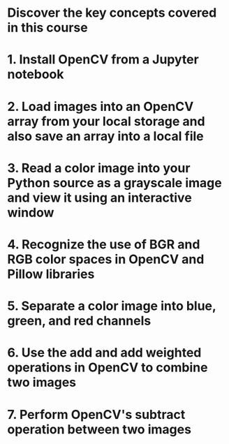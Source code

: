 # Discover the key concepts covered in this course
# 1. Install OpenCV from a Jupyter notebook
# 2. Load images into an OpenCV array from your local storage and also save an array into a local file
# 3. Read a color image into your Python source as a grayscale image and view it using an interactive window
# 4. Recognize the use of BGR and RGB color spaces in OpenCV and Pillow libraries
# 5. Separate a color image into blue, green, and red channels
# 6. Use the add and add weighted operations in OpenCV to combine two images
# 7. Perform OpenCV's subtract operation between two images
